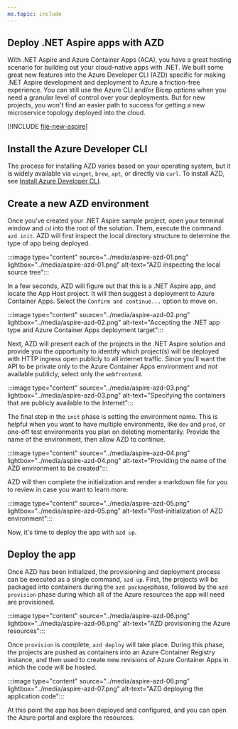 ```yaml
---
ms.topic: include
---
```


## Deploy .NET Aspire apps with AZD

With .NET Aspire and Azure Container Apps (ACA), you have a great hosting scenario for building out your cloud-native apps with .NET. We built some great new features into the Azure Developer CLI (AZD) specific for making .NET Aspire development and deployment to Azure a friction-free experience. You can still use the Azure CLI and/or Bicep options when you need a granular level of control over your deployments. But for new projects, you won't find an easier path to success for getting a new microservice topology deployed into the cloud.

[!INCLUDE [file-new-aspire](../../../includes/file-new-aspire.md)]

## Install the Azure Developer CLI

The process for installing AZD varies based on your operating system, but it is widely available via `winget`, `brew`, `apt`, or directly via `curl`. To install AZD, see [Install Azure Developer CLI](/azure/developer/azure-developer-cli/install-azd).

## Create a new AZD environment

Once you've created your .NET Aspire sample project, open your terminal window and `cd` into the root of the solution. Them, execute the command `azd init`. AZD will first inspect the local directory structure to determine the type of app being deployed.

:::image type="content" source="../media/aspire-azd-01.png" lightbox="../media/aspire-azd-01.png" alt-text="AZD inspecting the local source tree":::

In a few seconds, AZD will figure out that this is a .NET Aspire app, and locate the App Host project. It will then suggest a deployment to Azure Container Apps. Select the `Confirm and continue...` option to move on.

:::image type="content" source="../media/aspire-azd-02.png" lightbox="../media/aspire-azd-02.png" alt-text="Accepting the .NET app type and Azure Container Apps deployment target":::

Next, AZD will present each of the projects in the .NET Aspire solution and provide you the opportunity to identify which project(s) will be deployed with HTTP ingress open publicly to all internet traffic. Since you'll want the API to be private only to the Azure Container Apps environment and *not* available publicly, select only the `webfrontend`.

:::image type="content" source="../media/aspire-azd-03.png" lightbox="../media/aspire-azd-03.png" alt-text="Specifying the containers that are publicly available to the Internet":::

The final step in the `init` phase is setting the environment name. This is helpful when you want to have multiple environments, like `dev` and `prod`, or one-off test environments you plan on deleting momentarily. Provide the name of the environment, then allow AZD to continue.

:::image type="content" source="../media/aspire-azd-04.png" lightbox="../media/aspire-azd-04.png" alt-text="Providing the name of the AZD environment to be created":::

AZD will then complete the initialization and render a markdown file for you to review in case you want to learn more.

:::image type="content" source="../media/aspire-azd-05.png" lightbox="../media/aspire-azd-05.png" alt-text="Post-initialization of AZD environment":::

Now, it's time to deploy the app with `azd up`.

## Deploy the app

Once AZD has been initialized, the provisioning and deployment process can be executed as a single command, `azd up`. First, the projects will be packaged into containers during the `azd package`phase, followed by the `azd provision` phase during which all of the Azure resources the app will need are provisioned.

:::image type="content" source="../media/aspire-azd-06.png" lightbox="../media/aspire-azd-06.png" alt-text="AZD provisioning the Azure resources":::

Once `provision` is complete, `azd deploy` will take place. During this phase, the projects are pushed as containers into an Azure Container Registry instance, and then used to create new revisions of Azure Container Apps in which the code will be hosted.

:::image type="content" source="../media/aspire-azd-06.png" lightbox="../media/aspire-azd-07.png" alt-text="AZD deploying the application code":::

At this point the app has been deployed and configured, and you can open the Azure portal and explore the resources.
